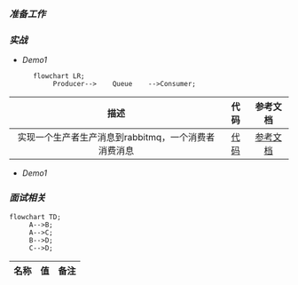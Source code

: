 ### *准备工作*


### *实战*
* *Demo1*
```mermaid
      flowchart LR;
           Producer-->    Queue    -->Consumer;
```
| <div style="width=100%">描述</div> | 代码     | 参考文档  |
|    :----:   |          :---: |  :---: |
| 实现一个生产者生产消息到rabbitmq，一个消费者消费消息       | [代码](https://github.com/zengjunhuai/Code/tree/master/MQProject/RabbitMQProject/Hellow%20World "悬停显示")  | [参考文档](https://www.yuque.com/yuqueyonghu7as8iq/ptfglx/tguuvso1rbti52by) |

* *Demo1*
### *面试相关*

```mermaid
flowchart TD;
     A-->B;
     A-->C;
     B-->D;
     C-->D;
```
<div style="width=100%">
    <table>
        <thead>
            <tr>
                <th>名称</th>
                <th>值</th>
                <th>备注</th>
            </tr>
        </thead>
        <tbody>
           <!-- 省略 tbody 内容 -->
        </tbody>
    </table>
</div>



